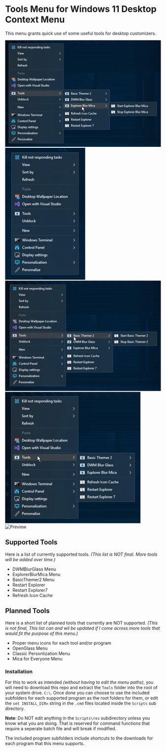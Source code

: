 # Tools Menu for Windows 11 Desktop Context Menu
This menu grants quick use of some useful tools for desktop customizers.

![Preview][Preview1]
![Preview][Preview2]
![Preview][Preview3]
![Preview][Preview4]
![Preview][Preview5]

## Supported Tools
Here is a list of currently supported tools. *(This list is NOT final. More tools will be added over time.)*

- DWMBlurGlass Menu
- ExplorerBlurMica Menu
- BasicThemer2 Menu
- Restart Explorer
- Restart Explorer7
- Refresh Icon Cache

## Planned Tools
Here is a short list of planned tools that currently are NOT supported. *(This is not final, This list can and wil be updated if I come across more tools that would fit the purpose of this menu.)*

- Proper menu icons for each tool and/or program
- OpenGlass Menu
- Classic Personlization Menu
- Mica for Everyone Menu

### Installation
For this to work as intended *(without having to edit the menu paths)*, you will need to download this repo and extract the `Tools` folder into the root of your system drive. `C:\`. Once done you can choose to use the included subfolders for each supported program as the root folders for them, or edit the `set INSTALL_DIR=` string in the `.cmd` files located inside the `Scripts` sub directory.

**Note**: Do NOT edit anything in the `Scripts\res` subdirectory unless you know what you are doing. That is reserved for command functions that require a seperate batch file and will break if modified.

The included program subfolders include shortcuts to the downloads for each program that this menu supports.



[Preview1]: Previews/0uLvdoetXF.png
[Preview2]: Previews/5UrAFehhQu.png
[Preview3]: Previews/u7AmsWaw9t.png
[Preview4]: Previews/zQGJDKer7L.png
[Preview5]: Previews/Dqnb1pLaD4